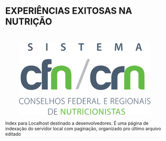 # EXPERIÊNCIAS EXITOSAS NA NUTRIÇÃO

<br/><p align="center">
  <img align="" width="" height="" src="https://github.com/fmoraisbr/cfn-casos-exitosos/blob/main/logo-sistema-colorida.png">
</p>

Index para Localhost destinado a desenvolvedores. É uma página de indexação do servidor local com paginação, organizado pro último arquivo editado
